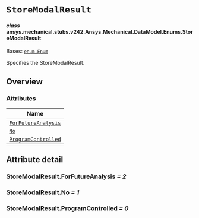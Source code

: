 # `StoreModalResult`



#### *class* ansys.mechanical.stubs.v242.Ansys.Mechanical.DataModel.Enums.StoreModalResult

Bases: [`enum.Enum`](https://docs.python.org/3/library/enum.html#enum.Enum)

Specifies the StoreModalResult.

<!-- !! processed by numpydoc !! -->

<a id="overview"></a>

## Overview

### Attributes

| Name |
| -------------------------------------------------------------- |
| [`ForFutureAnalysis`](#StoreModalResult.ForFutureAnalysis) |
| [`No`](#StoreModalResult.No) |
| [`ProgramControlled`](#StoreModalResult.ProgramControlled) |

<a id="attribute-detail"></a>

## Attribute detail

<a id="StoreModalResult.ForFutureAnalysis"></a>

### StoreModalResult.ForFutureAnalysis *= 2*

<a id="StoreModalResult.No"></a>

### StoreModalResult.No *= 1*

<a id="StoreModalResult.ProgramControlled"></a>

### StoreModalResult.ProgramControlled *= 0*


